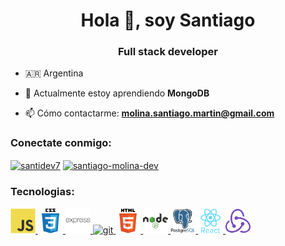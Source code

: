 <h1 align="center">Hola 👋, soy Santiago</h1>
<h3 align="center">Full stack developer</h3>

- 🇦🇷 Argentina

- 🌱 Actualmente estoy aprendiendo **MongoDB**

- 📫 Cómo contactarme: **molina.santiago.martin@gmail.com**

<h3 align="left">Conectate conmigo:</h3>
<p align="left">
<a href="https://twitter.com/santidev7" target="blank"><img align="center" src="https://cdn.jsdelivr.net/npm/simple-icons@3.0.1/icons/twitter.svg" alt="santidev7" height="30" width="40" /></a>
<a href="https://linkedin.com/in/santiago-molina-dev" target="blank"><img align="center" src="https://cdn.jsdelivr.net/npm/simple-icons@3.0.1/icons/linkedin.svg" alt="santiago-molina-dev" height="30" width="40" /></a>
</p>

<h3 align="left">Tecnologias:</h3>
<p align="left"><a href="https://developer.mozilla.org/en-US/docs/Web/JavaScript" target="_blank"> <img src="https://raw.githubusercontent.com/devicons/devicon/master/icons/javascript/javascript-original.svg" alt="javascript" width="40" height="40"/> </a> <a href="https://www.w3schools.com/css/" target="_blank"> <img src="https://raw.githubusercontent.com/devicons/devicon/master/icons/css3/css3-original-wordmark.svg" alt="css3" width="40" height="40"/> </a> <a href="https://expressjs.com" target="_blank"> <img src="https://raw.githubusercontent.com/devicons/devicon/master/icons/express/express-original-wordmark.svg" alt="express" width="40" height="40"/> </a> <a href="https://git-scm.com/" target="_blank"> <img src="https://www.vectorlogo.zone/logos/git-scm/git-scm-icon.svg" alt="git" width="40" height="40"/> </a> <a href="https://www.w3.org/html/" target="_blank"> <img src="https://raw.githubusercontent.com/devicons/devicon/master/icons/html5/html5-original-wordmark.svg" alt="html5" width="40" height="40"/> </a>  <a href="https://nodejs.org" target="_blank"> <img src="https://raw.githubusercontent.com/devicons/devicon/master/icons/nodejs/nodejs-original-wordmark.svg" alt="nodejs" width="40" height="40"/> </a> <a href="https://www.postgresql.org" target="_blank"> <img src="https://raw.githubusercontent.com/devicons/devicon/master/icons/postgresql/postgresql-original-wordmark.svg" alt="postgresql" width="40" height="40"/> </a> <a href="https://reactjs.org/" target="_blank"> <img src="https://raw.githubusercontent.com/devicons/devicon/master/icons/react/react-original-wordmark.svg" alt="react" width="40" height="40"/> </a> <a href="https://redux.js.org" target="_blank"> <img src="https://raw.githubusercontent.com/devicons/devicon/master/icons/redux/redux-original.svg" alt="redux" width="40" height="40"/> </a> </p>

